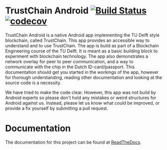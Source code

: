 TrustChain Android [![Build Status](https://travis-ci.org/klikooo/CS4160-trustchain-android.svg?branch=master)](https://travis-ci.org/klikooo/CS4160-trustchain-android) [![codecov](https://codecov.io/gh/klikooo/CS4160-trustchain-android/branch/master/graph/badge.svg)](https://codecov.io/gh/klikooo/CS4160-trustchain-android)
==================

TrustChain Android is a native Android app implementing the TU Delft style blockchain, called TrustChain. This app provides an accessible way to understand and to use TrustChain. The app is build as part of a Blockchain Engineering course of the TU Delft. It is meant as a basic building block to experiment with blockchain technology. The app also demonstrates a network overlay for peer to peer communication, and a way to communicate with the chip in the Dutch ID-card/passport. This documentation should get you started in the workings of the app, however for thorough understanding, reading other documentation and looking at the source code is a necessity.

We have tried to make the code clear. However, this app was not build by Android experts so please don't hold any mistakes or weird structures for Android against us. Instead, please let us know what could be improved, or provide a fix yourself by submitting a pull request.

Documentation
=============
The documentation for this project can be found at [ReadTheDocs](http://trustchain-android.readthedocs.org).

